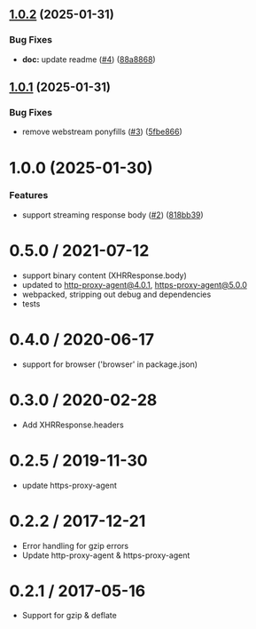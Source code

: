 ## [1.0.2](https://github.com/dankeboy36/request-light-stream/compare/1.0.1...1.0.2) (2025-01-31)


### Bug Fixes

* **doc:** update readme ([#4](https://github.com/dankeboy36/request-light-stream/issues/4)) ([88a8868](https://github.com/dankeboy36/request-light-stream/commit/88a886843e67b41e744ef19e0d180659d30fc61d))

## [1.0.1](https://github.com/dankeboy36/request-light-stream/compare/1.0.0...1.0.1) (2025-01-31)


### Bug Fixes

* remove webstream ponyfills ([#3](https://github.com/dankeboy36/request-light-stream/issues/3)) ([5fbe866](https://github.com/dankeboy36/request-light-stream/commit/5fbe866f1d291871833dc28af8334554a2ca801e))

# 1.0.0 (2025-01-30)


### Features

* support streaming response body ([#2](https://github.com/dankeboy36/request-light-stream/issues/2)) ([818bb39](https://github.com/dankeboy36/request-light-stream/commit/818bb39f554ac5d5c1c6fc2e963ce1d976d1fdec))

0.5.0 / 2021-07-12
==================
* support binary content (XHRResponse.body)
* updated to http-proxy-agent@4.0.1, https-proxy-agent@5.0.0
* webpacked, stripping out debug and dependencies
* tests

0.4.0 / 2020-06-17
==================
* support for browser ('browser' in package.json)

0.3.0 / 2020-02-28
==================
* Add XHRResponse.headers

0.2.5 / 2019-11-30
==================
* update https-proxy-agent

0.2.2 / 2017-12-21
==================
  * Error handling for gzip errors
  * Update http-proxy-agent & https-proxy-agent

0.2.1 / 2017-05-16
==================
  * Support for gzip & deflate
